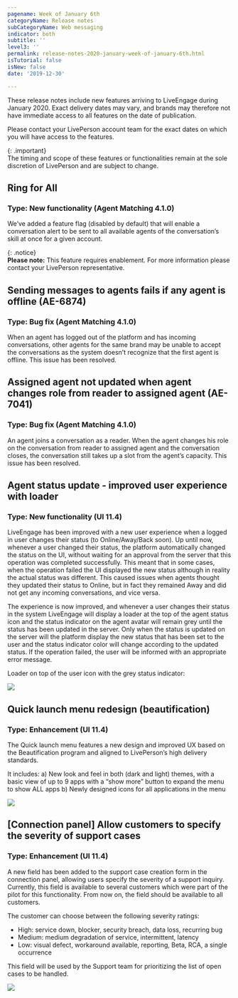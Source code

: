 ```yaml
---
pagename: Week of January 6th
categoryName: Release notes
subCategoryName: Web messaging
indicator: both
subtitle: ''
level3: ''
permalink: release-notes-2020-january-week-of-january-6th.html
isTutorial: false
isNew: false
date: '2019-12-30'

---
```


These release notes include new features arriving to LiveEngage during January 2020. Exact delivery dates may vary, and brands may therefore not have immediate access to all features on the date of publication.

Please contact your LivePerson account team for the exact dates on which you will have access to the features.

{: .important}  
The timing and scope of these features or functionalities remain at the sole discretion of LivePerson and are subject to change.

## Ring for All 
### Type: New functionality (Agent Matching 4.1.0)

We’ve added a feature flag (disabled by default) that will enable a conversation alert to be sent to all available agents of the conversation’s skill at once for a given account.

{: .notice}  
**Please note:** This feature requires enablement. For more information please contact your LivePerson representative. 

## Sending messages to agents fails if any agent is offline (AE-6874) 
### Type: Bug fix (Agent Matching 4.1.0)

When an agent has logged out of the platform and has incoming conversations, other agents for the same brand may be unable to accept the conversations as the system doesn’t recognize that the first agent is offline. This issue has been resolved. 

## Assigned agent not updated when agent changes role from reader to assigned agent (AE-7041)  
### Type: Bug fix (Agent Matching 4.1.0)

An agent joins a conversation as a reader. When the agent changes his role on the conversation from reader to assigned agent and the conversation closes, the conversation still takes up a slot from the agent’s capacity. This issue has been resolved. 

## Agent status update - improved user experience with loader 
### Type: New functionality (UI 11.4)

LiveEngage has been improved with a new user experience when a logged in user changes their status (to Online/Away/Back soon). Up until now, whenever a user changed their status, the platform automatically changed the status on the UI, without waiting for an approval from the server that this operation was completed successfully. This meant that in some cases, when the operation failed the UI displayed the new status although in reality the actual status was different. This caused issues when agents thought they updated their status to Online, but in fact they remained Away and did not get any incoming conversations, and vice versa.

The experience is now improved, and whenever a user changes their status in the system LiveEngage will display a loader at the top of the agent status icon and the status indicator on the agent avatar will remain grey until the status has been updated in the server. Only when the status is updated on the server will the platform display the new status that has been set to the user and the status indicator color will change according to the updated status. If the operation failed, the user will be informed with an appropriate error message.

Loader on top of the user icon with the grey status indicator:

![](//ce-sr.s3.eu-west-1.amazonaws.com/knowledge/img/week-of-january-6th-1.png)

## Quick launch menu redesign (beautification)
### Type: Enhancement (UI 11.4)

The Quick launch menu features a new design and improved UX based on the Beautification program and aligned to LivePerson’s high delivery standards.

It includes:
a) New look and feel in both (dark and light) themes, with a basic view of up to 9 apps with a “show more” button to expand the menu to show ALL apps
b) Newly designed icons for all applications in the menu

![](//ce-sr.s3.eu-west-1.amazonaws.com/knowledge/img/Quick_launch_man_workspace1.png)

## [Connection panel] Allow customers to specify the severity of support cases
### Type: Enhancement (UI 11.4)

A new field has been added to the support case creation form in the connection panel, allowing users specify the severity of a support inquiry. Currently, this field is available to several customers which were part of the pilot for this functionality. From now on, the field should be available to all customers.

The customer can choose between the following severity ratings:
* High: service down, blocker, security breach, data loss, recurring bug
* Medium: medium degradation of service, intermittent, latency
* Low: visual defect, workaround available, reporting, Beta, RCA, a single occurrence

This field will be used by the Support team for prioritizing the list of open cases to be handled. 

![](//ce-sr.s3.eu-west-1.amazonaws.com/knowledge/img/week-of-january-6th-4.png)
